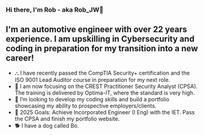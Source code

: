 ### Hi there, I'm Rob - aka Rob_JW👋

## I'm an automotive engineer with over 22 years experience. I am upskilling in Cybersecurity and coding in preparation for my transition into a new career!

- ⛬ I have recently passed the CompTIA Security+ certification and the ISO 9001 Lead Auditor course in preparation for my next role.
- 🎯 I am now focusing on the CREST Practitioner Security Analyst (CPSA). The training is delivered by Optima-IT, where the standard is very high. 
- 💾 I’m looking to develop my coding skills and build a portfolio showcasing my ability to prospective employers/clients. 
- 📅 2025 Goals: Achieve Incorporated Engineer (I Eng) with the IET. Pass the CPSA and finish my portfolio website.
- 🐕 I have a dog called Bo.
  
